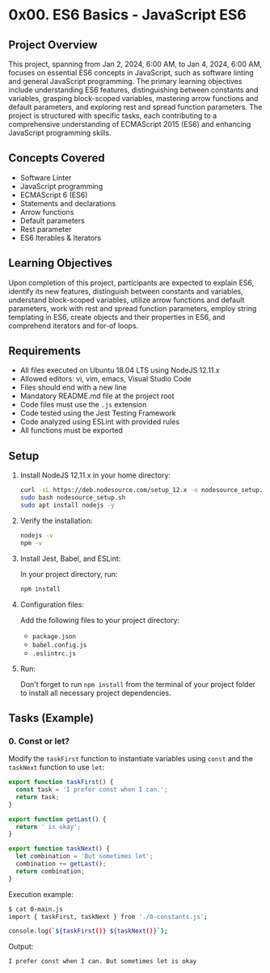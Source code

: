 # 0x00. ES6 Basics - JavaScript ES6

## Project Overview

This project, spanning from Jan 2, 2024, 6:00 AM, to Jan 4, 2024, 6:00 AM, focuses on essential ES6 concepts in JavaScript, such as software linting and general JavaScript programming. The primary learning objectives include understanding ES6 features, distinguishing between constants and variables, grasping block-scoped variables, mastering arrow functions and default parameters, and exploring rest and spread function parameters. The project is structured with specific tasks, each contributing to a comprehensive understanding of ECMAScript 2015 (ES6) and enhancing JavaScript programming skills.

## Concepts Covered

- Software Linter
- JavaScript programming
- ECMAScript 6 (ES6)
- Statements and declarations
- Arrow functions
- Default parameters
- Rest parameter
- ES6 Iterables & Iterators

## Learning Objectives

Upon completion of this project, participants are expected to explain ES6, identify its new features, distinguish between constants and variables, understand block-scoped variables, utilize arrow functions and default parameters, work with rest and spread function parameters, employ string templating in ES6, create objects and their properties in ES6, and comprehend iterators and for-of loops.

## Requirements

- All files executed on Ubuntu 18.04 LTS using NodeJS 12.11.x
- Allowed editors: vi, vim, emacs, Visual Studio Code
- Files should end with a new line
- Mandatory README.md file at the project root
- Code files must use the `.js` extension
- Code tested using the Jest Testing Framework
- Code analyzed using ESLint with provided rules
- All functions must be exported

## Setup

1. Install NodeJS 12.11.x in your home directory:

   ```bash
   curl -sL https://deb.nodesource.com/setup_12.x -o nodesource_setup.sh
   sudo bash nodesource_setup.sh
   sudo apt install nodejs -y
   ```

2. Verify the installation:

   ```bash
   nodejs -v
   npm -v
   ```

3. Install Jest, Babel, and ESLint:

   In your project directory, run:

   ```bash
   npm install
   ```

4. Configuration files:

   Add the following files to your project directory:

   - `package.json`
   - `babel.config.js`
   - `.eslintrc.js`

5. Run:

   Don't forget to run `npm install` from the terminal of your project folder to install all necessary project dependencies.

## Tasks (Example)

### 0. Const or let?

Modify the `taskFirst` function to instantiate variables using `const` and the `taskNext` function to use `let`:

```javascript
export function taskFirst() {
  const task = 'I prefer const when I can.';
  return task;
}

export function getLast() {
  return ' is okay';
}

export function taskNext() {
  let combination = 'But sometimes let';
  combination += getLast();
  return combination;
}
```

Execution example:

```bash
$ cat 0-main.js
import { taskFirst, taskNext } from './0-constants.js';

console.log(`${taskFirst()} ${taskNext()}`);
```

Output:

```
I prefer const when I can. But sometimes let is okay
```
